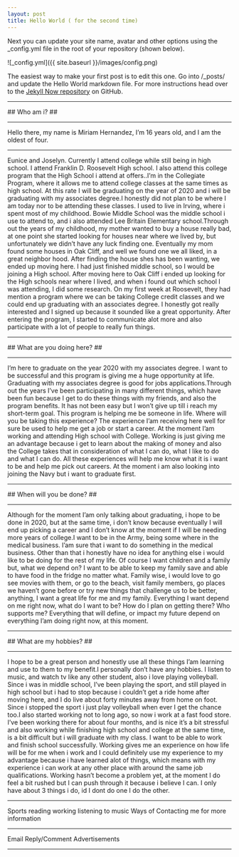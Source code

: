 ```yaml
---
layout: post
title: Hello World ( for the second time)
---
```


Next you can update your site name, avatar and other options using the _config.yml file in the root of your repository (shown below).

![_config.yml]({{ site.baseurl }}/images/config.png)

The easiest way to make your first post is to edit this one. Go into /_posts/ and update the Hello World markdown file. For more instructions head over to the [Jekyll Now repository](https://github.com/barryclark/jekyll-now) on GitHub.

<hr/>
## Who am i? ##
<hr/>
Hello there, my name is Miriam Hernandez, I’m 16 years old, and I am the oldest of four. 
<hr/>
Eunice and Joselyn. Currently I attend college while still being in high school. I attend Franklin D. Roosevelt High school.
I also attend this college program that the High School i attend at offers..I’m in the Collegiate Program, where it allows me to attend college classes
at the same times as high school. At this rate I will be graduating on the year of 2020 and i will be graduating with my associates degree.I honestly did not plan to be where I am today nor to be attending these classes. I used to live in Irving, where i spent most of my childhood.
Bowie Middle School was the middle school i use to attend to, and i also attended Lee Britain Elementary school.Through out the years of my childhood,
my mother wanted to buy a house really bad, at one point she started looking for houses near where we lived by, but unfortunately we didn’t have any
luck finding one. Eventually my mom found some houses in Oak Cliff, and well we found one we all liked, in a great neighbor hood. After finding the
house shes has been wanting, we ended up moving here. I had just finished middle school, so I would be joining a High school. After moving here to
Oak Cliff i ended up looking for the High schools near where I lived, and when i found out which school I was attending, I did some research. On my
first week at Roosevelt, they had mention a program where we can be taking College credit classes and we could end up graduating with an associates
degree. I honestly got really interested and I signed up because it sounded like a great opportunity. After entering the program,
I started to communicate alot more and also participate with a lot of people to really fun things.
<hr/>
## What are you doing here? ##
<hr/>
I’m here to graduate on the year 2020 with my associates degree. I want to be successful and this program is giving me a huge opportunity at life.
Graduating with my associates degree is good for jobs applications.Through out the years I’ve been participating in many different things, which have
been fun because I get to do these things with my friends, and also the program benefits. It has not been easy but I won’t give up till i reach my
short-term goal. This program is helping me be someone in life.
Where will you be taking this experience?
The experience I’am receiving here well for sure be used to help me get a job or start a career. At the moment I’am working and attending High school
with College. Working is just giving me an advantage because i get to learn about the making of money and also the College takes that in consideration
of what I can do, what I like to do and what I can do. All these experiences will help me know what it is i want to be and help me pick out careers.
At the moment i am also looking into joining the Navy but i want to graduate first.
<hr/>
## When will you be done? ##
<hr/>
Although for the moment I’am only talking about graduating, i hope to be done in 2020, but at the same time, i don’t know because eventually I will end up picking a career and I don’t know at the moment if I will be needing more years of college.I want to be in the Army, being some where in the medical business. I’am sure that i want to do something in the medical business. Other than that i honestly have no idea for anything else i would like to be doing for the rest of my life. Of course I want children and a family but, what we depend on? I want to be able to keep my family save and able to have food in the fridge no matter what. Family wise, i would love to go see movies with them, or go to the beach, visit family members, go places we haven’t gone before or try new things that challenge us to be better, anything, I want a great life for me and my family. Everything I want depend on me right now, what do I want to be? How do I plan on getting there? Who supports me? Everything that will define, or impact my future depend on everything I’am doing right now, at this moment.
<hr/>
## What are my hobbies? ##
<hr/>
I hope to be a great person and honestly use all these things I’am learning and use to them to my benefit.I personally don’t have any hobbies. I listen to music, and watch tv like any other student, also i love playing volleyball. Since i was in middle school, I’ve been playing the sport, and still played in high school but i had to stop because i couldn’t get a ride home after moving here, and I do live about forty minutes away from home on foot. Since i stopped the sport i just play volleyball when ever I get the chance too.I also started working not to long ago, so now i work at a fast food store. I’ve been working there for about four months, and is nice it’s a bit stressful and also working while finishing high school and college at the same time, is a bit difficult but i will graduate with my class. I want to be able to work and finish school successfully. Working gives me an experience on how life will be for me when i work and I could definitely use my experience to my advantage because i have learned alot of things, which means with my experience i can work at any other place with around the same job qualifications. Working hasn’t become a problem yet, at the moment I do feel a bit rushed but I can push through it because i believe I can. I only have about 3 things i do, id I dont do one I do the other.
<hr/>
Sports
reading
working
listening to music
Ways of Contacting me for more information
<hr/>
Email
Reply/Comment
Advertisements
<hr/>
